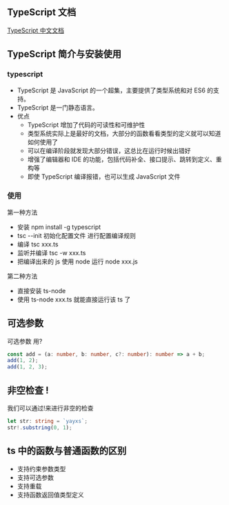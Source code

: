 ## TypeScript 文档

[TypeScript 中文文档 ](https://www.tslang.cn/docs/home.html)

## TypeScript 简介与安装使用

### typescript

- TypeScript 是 JavaScript 的一个超集，主要提供了类型系统和对 ES6 的支持。
- TypeScript 是一门静态语言。
- 优点
  - TypeScript 增加了代码的可读性和可维护性
  - 类型系统实际上是最好的文档，大部分的函数看看类型的定义就可以知道如何使用了
  - 可以在编译阶段就发现大部分错误，这总比在运行时候出错好
  - 增强了编辑器和 IDE 的功能，包括代码补全、接口提示、跳转到定义、重构等
  - 即使 TypeScript 编译报错，也可以生成 JavaScript 文件

### 使用

第一种方法

- 安装 npm install -g typescript
- tsc --init 初始化配置文件 进行配置编译规则
- 编译 tsc xxx.ts
- 监听并编译 tsc -w xxx.ts
- 把编译出来的 js 使用 node 运行 node xxx.js

第二种方法

- 直接安装 ts-node
- 使用 ts-node xxx.ts 就能直接运行该 ts 了

## 可选参数

可选参数 用?

```ts
const add = (a: number, b: number, c?: number): number => a + b;
add(1, 2);
add(1, 2, 3);
```

## 非空检查 !

我们可以通过!来进行非空的检查

```typescript
let str: string = `yayxs`;
str!.substring(0, 1);
```

## ts 中的函数与普通函数的区别

- 支持约束参数类型
- 支持可选参数
- 支持重载
- 支持函数返回值类型定义
